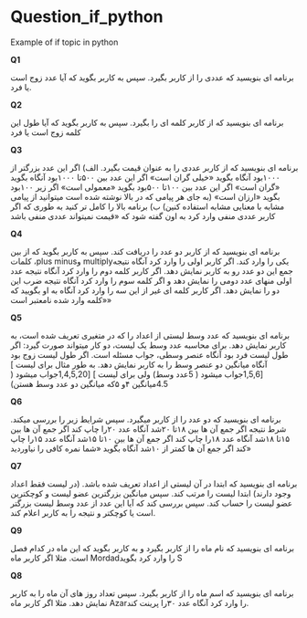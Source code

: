 # Question_if_python
Example of if topic in python

**Q1**


برنامه ای بنویسید که عددی را از کاربر بگیرد. سپس به کاربر بگوید که آیا عدد زوج است یا فرد.


**Q2**


برنامه ای بنویسید که از کاربر کلمه ای را بگیرد. سپس به کاربر بگوید که آیا طول این کلمه زوج
است یا فرد

**Q3**


برنامه ای بنویسید که از کاربر عددی را به عنوان قیمت بگیرد.
الف)
اگر این عدد بزرگتر از  ۱۰۰۰بود آنگاه بگوید «خیلی گران است»
اگر این عدد بین  ۵۰۰تا  ۱۰۰۰بود آنگاه بگوید «گران است»
اگر این عدد بین  ۱۰۰تا  ۵۰۰بود بگوید «معمولی است»
اگر زیر  ۱۰۰بود بگوید «ارزان است»
(به جای هر پیامی که در بالا نوشته شده است میتوانید از پیامی مشابه با معنایی مشابه
استفاده کنین)
ب) برنامه بالا را کامل تر کنید به طوری که اگر کاربر عددی منفی وارد کرد به اون گفته شود
که «قیمت نمیتواند عددی منفی باشد


**Q4**


برنامه ای بنویسید که از کاربر دو عدد را دریافت کند. سپس به کاربر بگوید که از بین کلمات ،plus
 minusو  multiplyیکی را وارد کند. اگر کاربر اولی را وارد کرد آنگاه نتیجه جمع این دو عدد رو به
کاربر نمایش دهد. اگر کاربر کلمه دوم را وارد کرد آنگاه نتیجه عدد اولی منهای عدد دومی را نمایش
دهد و اگر کلمه سوم را وارد کرد آنگاه نتیجه ضرب این دو را نمایش دهد.
اگر کاربر کلمه ای غیر از این سه را وارد کرد آنگاه به او بگویید که «کلمه وارد شده نامعتبر است»


**Q5**

برنامه ای بنویسید که عدد وسط لیستی از اعداد را که در متغیری تعریف شده است، به کاربر
نمایش دهد. برای محاسبه عدد وسط یک لیست، دو کار میتواند صورت گیرد:
اگر طول لیست فرد بود آنگاه عنصر وسطی، جواب مسئله است.
اگر طول لیست زوج بود آنگاه میانگین دو عنصر وسط را به کاربر نمایش دهد.
به طور مثال برای لیست ] [1,5,6جواب میشود ( 5عدد وسط)
ولی برای لیست ] [1,4,5,20جواب میشود ( 4.5میانگین  ۴و  ۵که میانگین دو عدد وسط هستن)

**Q6**

برنامه ای بنویسید که دو عدد را از کاربر میگیرد. سپس شرایط زیر را بررسی میکند.
شرط نتیجه
اگر جمع آن ها بین  ۱۸تا ۲۰شد آنگاه عدد  ۲۰را چاپ کند
اگر جمع آن ها بین  ۱۵تا  ۱۸شد آنگاه عدد  ۱۸را چاپ کند
اگر جمع آن ها بین ۱۰تا  ۱۵شد آنگاه عدد  ۱۵را چاپ کند
اگر جمع آن ها کمتر از ۱۰شد آنگاه بگوید «شما نمره کافی را نیاوردید»


**Q7**

برنامه ای بنویسید که ابتدا در آن لیستی از اعداد تعریف شده باشد. (در لیست فقط اعداد وجود
دارند)
ابتدا لیست را مرتب کند. سپس میانگین بزرگترین عضو لیست و کوچکترین عضو لیست را حساب کند. سپس بررسی کند که آیا این عدد از عدد وسط لیست بزرگتر است یا کوچکتر و نتیجه را به کاربر
اعلام کند.

**Q9**

برنامه ای بنویسید که نام ماه را از کاربر بگیرد و به کاربر بگوید که این ماه در کدام فصل است.
مثلا اگر کاربر ماه  Mordadرا وارد کرد بگوید S

**Q8**

برنامه ای بنویسید که اسم ماه را از کاربر بگیرد. سپس تعداد روز های آن ماه را به کاربر نمایش
دهد. مثلا اگر کاربر ماه  Azarرا وارد کرد آنگاه عدد  ۳۰را پرینت کند.
